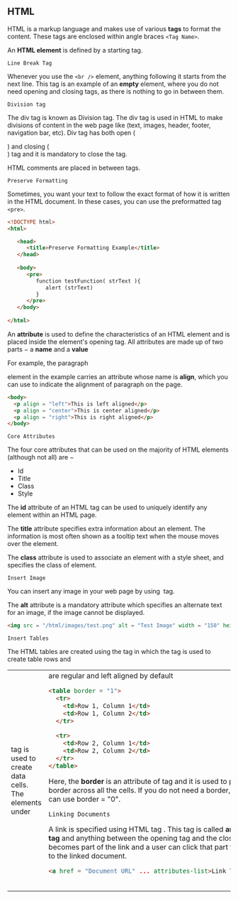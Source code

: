 ## HTML

HTML is a markup language and makes use of various **tags** to format the content. These tags are enclosed within angle braces `<Tag Name>`.

An **HTML element** is defined by a starting tag.

`Line Break Tag`

Whenever you use the `<br />` element, anything following it starts from the next line. This tag is an example of an **empty** element, where you do not need opening and closing tags, as there is nothing to go in between them.

`Division tag`

The div tag is known as Division tag. The div tag is used in HTML to make divisions of content in the web page like (text, images, header, footer, navigation bar, etc). Div tag has both open (<div>) and closing (</div>) tag and it is mandatory to close the tag.

HTML comments are placed in between **<!-- ... -->** tags.

`Preserve Formatting`

Sometimes, you want your text to follow the exact format of how it is written in the HTML document. In these cases, you can use the preformatted tag `<pre>`.

```html
<!DOCTYPE html>
<html>

   <head>
      <title>Preserve Formatting Example</title>
   </head>
	
   <body>
      <pre>
         function testFunction( strText ){
            alert (strText)
         }
      </pre>
   </body>
	
</html>
```

An **attribute** is used to define the characteristics of an HTML element and is placed inside the element's opening tag. All attributes are made up of two parts − a **name** and a **value**

For example, the paragraph **<p>** element in the example carries an attribute whose name is **align**, which you can use to indicate the alignment of paragraph on the page.

```html
<body> 
  <p align = "left">This is left aligned</p> 
  <p align = "center">This is center aligned</p> 
  <p align = "right">This is right aligned</p> 
</body>
```

`Core Attributes`

The four core attributes that can be used on the majority of HTML elements (although not all) are −

- Id
- Title
- Class
- Style

The **id** attribute of an HTML tag can be used to uniquely identify any element within an HTML page.

The **title** attribute specifies extra information about an element. The information is most often shown as a tooltip text when the mouse moves over the element.

The **class** attribute is used to associate an element with a style sheet, and specifies the class of element.

`Insert Image`

You can insert any image in your web page by using **<img>** tag.

The **alt** attribute is a mandatory attribute which specifies an alternate text for an image, if the image cannot be displayed.

```html
<img src = "/html/images/test.png" alt = "Test Image" width = "150" height = "100"/>
```

`Insert Tables`

The HTML tables are created using the <table> tag in which the <tr> tag is used to create table rows and <td> tag is used to create data cells. The elements under <td> are regular and left aligned by default

```html
<table border = "1">
  <tr>
    <td>Row 1, Column 1</td>
    <td>Row 1, Column 2</td>
  </tr>

  <tr>
    <td>Row 2, Column 1</td>
    <td>Row 2, Column 2</td>
  </tr>
</table>
```

Here, the **border** is an attribute of <table> tag and it is used to put a border across all the cells. If you do not need a border, then you can use border = "0".

`Linking Documents`

A link is specified using HTML tag <a>. This tag is called **anchor tag** and anything between the opening <a> tag and the closing </a> tag becomes part of the link and a user can click that part to reach to the linked document.

```html
<a href = "Document URL" ... attributes-list>Link Text</a> 
```
